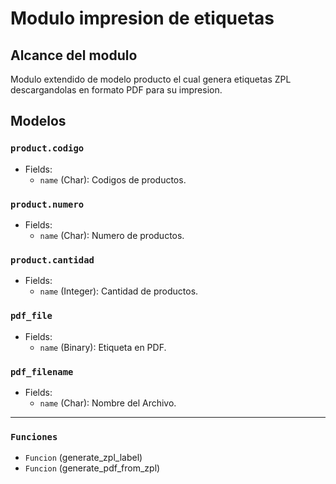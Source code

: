 # Modulo impresion de etiquetas

## Alcance del modulo

Modulo extendido de modelo producto el cual genera etiquetas ZPL descargandolas en formato PDF para su impresion.

## Modelos 

### `product.codigo`
- Fields:
  - `name` (Char): Codigos de productos.

### `product.numero`
- Fields:
  - `name` (Char): Numero de productos.

### `product.cantidad`
- Fields:
  - `name` (Integer): Cantidad de productos.

### `pdf_file`
- Fields:
  - `name` (Binary): Etiqueta en PDF.

### `pdf_filename`
- Fields:
  - `name` (Char): Nombre del Archivo.

_________________________________________________

### `Funciones`

  - `Funcion` (generate_zpl_label)
  - `Funcion` (generate_pdf_from_zpl)
